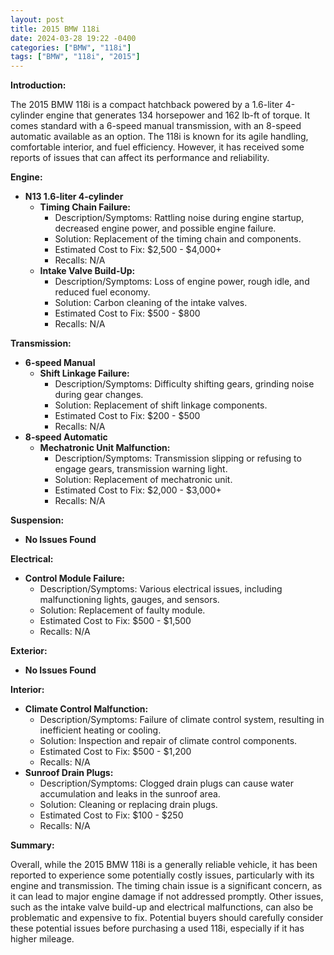 ```yaml
---
layout: post
title: 2015 BMW 118i
date: 2024-03-28 19:22 -0400
categories: ["BMW", "118i"]
tags: ["BMW", "118i", "2015"]
---
```

**Introduction:**

The 2015 BMW 118i is a compact hatchback powered by a 1.6-liter 4-cylinder engine that generates 134 horsepower and 162 lb-ft of torque. It comes standard with a 6-speed manual transmission, with an 8-speed automatic available as an option. The 118i is known for its agile handling, comfortable interior, and fuel efficiency. However, it has received some reports of issues that can affect its performance and reliability.

**Engine:**

* **N13 1.6-liter 4-cylinder**
    * **Timing Chain Failure:**
        * Description/Symptoms: Rattling noise during engine startup, decreased engine power, and possible engine failure.
        * Solution: Replacement of the timing chain and components.
        * Estimated Cost to Fix: $2,500 - $4,000+
        * Recalls: N/A
    * **Intake Valve Build-Up:**
        * Description/Symptoms: Loss of engine power, rough idle, and reduced fuel economy.
        * Solution: Carbon cleaning of the intake valves.
        * Estimated Cost to Fix: $500 - $800
        * Recalls: N/A

**Transmission:**

* **6-speed Manual**
    * **Shift Linkage Failure:**
        * Description/Symptoms: Difficulty shifting gears, grinding noise during gear changes.
        * Solution: Replacement of shift linkage components.
        * Estimated Cost to Fix: $200 - $500
        * Recalls: N/A
* **8-speed Automatic**
    * **Mechatronic Unit Malfunction:**
        * Description/Symptoms: Transmission slipping or refusing to engage gears, transmission warning light.
        * Solution: Replacement of mechatronic unit.
        * Estimated Cost to Fix: $2,000 - $3,000+
        * Recalls: N/A

**Suspension:**

* **No Issues Found**

**Electrical:**

* **Control Module Failure:**
    * Description/Symptoms: Various electrical issues, including malfunctioning lights, gauges, and sensors.
    * Solution: Replacement of faulty module.
    * Estimated Cost to Fix: $500 - $1,500
    * Recalls: N/A

**Exterior:**

* **No Issues Found**

**Interior:**

* **Climate Control Malfunction:**
    * Description/Symptoms: Failure of climate control system, resulting in inefficient heating or cooling.
    * Solution: Inspection and repair of climate control components.
    * Estimated Cost to Fix: $500 - $1,200
    * Recalls: N/A
* **Sunroof Drain Plugs:**
    * Description/Symptoms: Clogged drain plugs can cause water accumulation and leaks in the sunroof area.
    * Solution: Cleaning or replacing drain plugs.
    * Estimated Cost to Fix: $100 - $250
    * Recalls: N/A

**Summary:**

Overall, while the 2015 BMW 118i is a generally reliable vehicle, it has been reported to experience some potentially costly issues, particularly with its engine and transmission. The timing chain issue is a significant concern, as it can lead to major engine damage if not addressed promptly. Other issues, such as the intake valve build-up and electrical malfunctions, can also be problematic and expensive to fix. Potential buyers should carefully consider these potential issues before purchasing a used 118i, especially if it has higher mileage.
